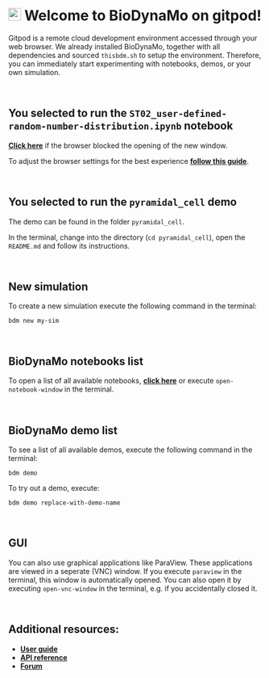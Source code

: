 # <img src="https://biodynamo.org/images/bdm_logo_large.png" alt="BioDynaMo logo" width="25" height="25"> Welcome to BioDynaMo on gitpod!

Gitpod is a remote cloud development environment accessed through your web browser. 
We already installed BioDynaMo, together with all dependencies and sourced `thisbdm.sh` to setup the environment.
Therefore, you can immediately start experimenting with notebooks, demos, or your own simulation.

&nbsp;

## You selected to run the `ST02_user-defined-random-number-distribution.ipynb` notebook  

**[Click here]()** if the browser blocked the opening of the new window.

To adjust the browser settings for the best experience **[follow this guide](https://www.gitpod.io/docs/configure/browser-settings)**.

&nbsp;

## You selected to run the `pyramidal_cell` demo

The demo can be found in the folder `pyramidal_cell`.

In the terminal, change into the directory (`cd pyramidal_cell`), open the `README.md` and follow its instructions.

&nbsp;

## New simulation

To create a new simulation execute the following command in the terminal:

```
bdm new my-sim
```

&nbsp;

## BioDynaMo notebooks list

To open a list of all available notebooks, **[click here](https://8888-harlequin-bonobo-s9jyv8x5.ws-eu18.gitpod.io/?token=738632ffd4725a17eb0e025b0b65f06f33fd317f0703dbfcde93571d2cc95e5b)** or execute `open-notebook-window` in the terminal.

&nbsp;

## BioDynaMo demo list

To see a list of all available demos, execute the following command in the terminal:

```
bdm demo
```

To try out a demo, execute:

```
bdm demo replace-with-demo-name
```

&nbsp;

## GUI

You can also use graphical applications like ParaView. 
These applications are viewed in a seperate (VNC) window. 
If you execute `paraview` in the terminal, this window is automatically opened.
You can also open it by executing `open-vnc-window` in the terminal, e.g. if you accidentally closed it.

&nbsp;

## Additional resources: 

* **[User guide](https://biodynamo.org/docs/userguide/)**
* **[API reference](https://biodynamo.org/api)**
* **[Forum](https://forum.biodynamo.org/)**